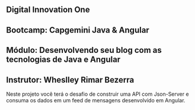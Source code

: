 ## Digital Innovation One

## Bootcamp: Capgemini  Java & Angular

## Módulo: Desenvolvendo  seu blog com as tecnologias de Java e Angular

## Instrutor: **Wheslley Rimar Bezerra**

Neste projeto você terá o desafio de construir uma API com Json-Server e consuma os dados em um feed de mensagens desenvolvido em Angular.

